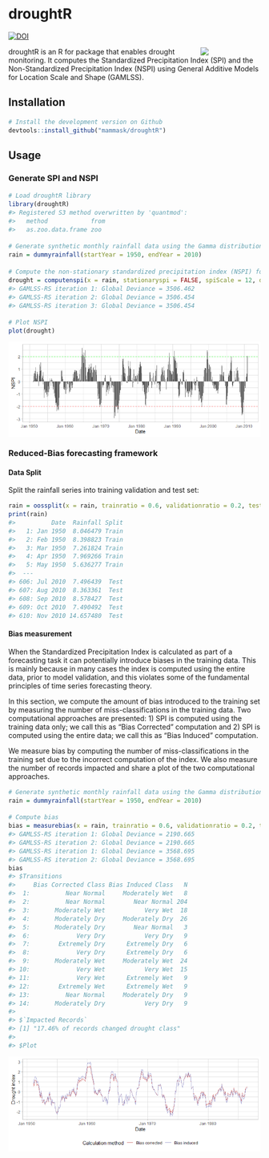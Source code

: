 droughtR
================

[![DOI](https://zenodo.org/badge/398032827.svg)](https://zenodo.org/badge/latestdoi/398032827)

<img src="https://raw.githubusercontent.com/mammask/droughtr/main/man/figures/droughtR.png" align = "right" width = 120/>

droughtR is an R for package that enables drought monitoring. It
computes the Standardized Precipitation Index (SPI) and the
Non-Standardized Precipitation Index (NSPI) using General Additive
Models for Location Scale and Shape (GAMLSS).

## Installation

``` r
# Install the development version on Github
devtools::install_github("mammask/droughtR")
```

## Usage

### Generate SPI and NSPI

``` r
# Load droughtR library
library(droughtR)
#> Registered S3 method overwritten by 'quantmod':
#>   method            from
#>   as.zoo.data.frame zoo

# Generate synthetic monthly rainfall data using the Gamma distribution
rain = dummyrainfall(startYear = 1950, endYear = 2010)

# Compute the non-stationary standardized precipitation index (NSPI) for scale 12 using GAMLSS
drought = computenspi(x = rain, stationaryspi = FALSE, spiScale = 12, dist = 'gamma')
#> GAMLSS-RS iteration 1: Global Deviance = 3506.462 
#> GAMLSS-RS iteration 2: Global Deviance = 3506.454 
#> GAMLSS-RS iteration 3: Global Deviance = 3506.454

# Plot NSPI
plot(drought)
```

<img src="README_figs/README-unnamed-chunk-3-1.png" style="display: block; margin: auto;" />

### Reduced-Bias forecasting framework

#### Data Split

Split the rainfall series into training validation and test set:

``` r
rain = oossplit(x = rain, trainratio = 0.6, validationratio = 0.2, testratio = 0.2)
print(rain)
#>          Date  Rainfall Split
#>   1: Jan 1950  8.046479 Train
#>   2: Feb 1950  8.398823 Train
#>   3: Mar 1950  7.261824 Train
#>   4: Apr 1950  7.969266 Train
#>   5: May 1950  5.636277 Train
#>  ---                         
#> 606: Jul 2010  7.496439  Test
#> 607: Aug 2010  8.363361  Test
#> 608: Sep 2010  8.578427  Test
#> 609: Oct 2010  7.490492  Test
#> 610: Nov 2010 14.657480  Test
```

#### Bias measurement

When the Standardized Precipitation Index is calculated as part of a
forecasting task it can potentially introduce biases in the training
data. This is mainly because in many cases the index is computed using
the entire data, prior to model validation, and this violates some of
the fundamental principles of time series forecasting theory.

In this section, we compute the amount of bias introduced to the
training set by measuring the number of miss-classifications in the
training data. Two computational approaches are presented: 1) SPI is
computed using the training data only; we call this as “Bias Corrected”
computation and 2) SPI is computed using the entire data; we call this
as “Bias Induced” computation.

We measure bias by computing the number of miss-classifications in the
training set due to the incorrect computation of the index. We also
measure the number of records impacted and share a plot of the two
computational approaches.

``` r
# Generate synthetic monthly rainfall data using the Gamma distribution
rain = dummyrainfall(startYear = 1950, endYear = 2010)

# Compute bias
bias = measurebias(x = rain, trainratio = 0.6, validationratio = 0.2, testratio = 0.2, stationaryspi = TRUE, spiscale = 12, dist = 'normal')
#> GAMLSS-RS iteration 1: Global Deviance = 2190.665 
#> GAMLSS-RS iteration 2: Global Deviance = 2190.665 
#> GAMLSS-RS iteration 1: Global Deviance = 3568.695 
#> GAMLSS-RS iteration 2: Global Deviance = 3568.695
bias
#> $Transitions
#>     Bias Corrected Class Bias Induced Class   N
#>  1:          Near Normal     Moderately Wet   8
#>  2:          Near Normal        Near Normal 204
#>  3:       Moderately Wet           Very Wet  18
#>  4:       Moderately Dry     Moderately Dry  26
#>  5:       Moderately Dry        Near Normal   3
#>  6:             Very Dry           Very Dry   9
#>  7:        Extremely Dry      Extremely Dry   6
#>  8:             Very Dry      Extremely Dry   6
#>  9:       Moderately Wet     Moderately Wet  24
#> 10:             Very Wet           Very Wet  15
#> 11:             Very Wet      Extremely Wet   9
#> 12:        Extremely Wet      Extremely Wet   9
#> 13:          Near Normal     Moderately Dry   9
#> 14:       Moderately Dry           Very Dry   9
#> 
#> $`Impacted Records`
#> [1] "17.46% of records changed drought class"
#> 
#> $Plot
```

<img src="README_figs/README-unnamed-chunk-5-1.png" style="display: block; margin: auto;" />

<!-- #### Bias Corrected auto.arima -->
<!-- In this section, we perform out-of-sample validation using a bias corrected auto.arima to forecast the Standardized Precipitation Index (SPI). An additional parameter is introduced to forecast::auto.arima and requires fitting a S-ARIMA model: -->
<!-- ```{r, eval=TRUE, fig.height=3, fig.width=5} -->
<!-- # out-of-sample validation using a bias corrected auto.arima -->
<!-- model = bcautoarima(x = rain, -->
<!--                     trainratio = 0.8, -->
<!--                     validationratio = 0.0, -->
<!--                     testratio = 0.2, -->
<!--                     stationaryspi = TRUE, -->
<!--                     spiscale = 12, -->
<!--                     seasonal = TRUE) -->
<!-- ``` -->
<!-- The model returns a set of diagnostics and analytical outcomes, including the model description, diagnostics plots and actual vs. predicted forecasts: -->
<!-- ```{r, eval=TRUE, fig.height=3, fig.width=5, echo = TRUE} -->
<!-- # Return the model description -->
<!-- model[['Diagnostics']][['Model Description']] -->
<!-- # Return R2 score in the test set -->
<!-- model[['Diagnostics']][['R2 Score Test']] -->
<!-- ``` -->
<!-- Actual vs. predicted SPI in the test set: -->
<!-- ```{r, eval=TRUE, fig.height=3, fig.width=5, echo = TRUE} -->
<!-- model[['Diagnostics']][['Actual vs Predicted Test']] -->
<!-- ``` -->
<!-- Additional models are developed and can be found here: -->
<!-- * Bias induced auto.arima -->
<!-- * Bias corrected modwt auto.arima -->
